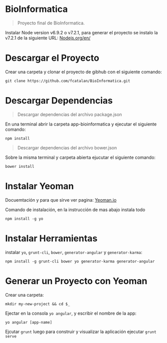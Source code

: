 # BioInformatica
> Proyecto final de BioInformatica.

Instalar Node version v6.9.2 o v7.2.1, para generar el proyecto se instalo la v7.2.1  de la siguiente URL: [Nodejs.org/en/](https://nodejs.org/en/)

# Descargar el Proyecto

Crear una carpeta y clonar el proyecto de gibhub con el siguiente comando:

```
git clone https://github.com/fcatalan/BioInformatica.git
```
# Descargar Dependencias

> Descargar dependencias del archivo package.json

En una terminal abrir la carpeta app-bioinformatica y ejecutar el siguiente comando:

```
npm install
```

> Descargar dependencias del archivo bower.json

Sobre la misma terminal y carpeta abierta ejucutar el siguiente comando:

```
bower install
```

# Instalar Yeoman

Docuemtación y para que sirve ver pagina: [Yeoman.io](http://yeoman.io/generators)

Comando de instalación, en la instrucción de mas abajo instala todo

```
npm install -g yo
```

# Instalar Herramientas

instalar `yo`, `grunt-cli`, `bower`, `generator-angular` y `generator-karma`:
```
npm install -g grunt-cli bower yo generator-karma generator-angular
```

# Generar un Proyecto con Yeoman

Crear una carpeta:

```
mkdir my-new-project && cd $_
``` 

Ejectar en la consola `yo angular`, y escribir el nombre de la app:
```
yo angular [app-name]
```

Ejcutar `grunt` luego para construir y visualizar la aplicación ejecutar `grunt serve`

